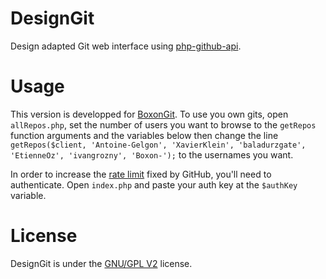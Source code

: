 DesignGit
=========

Design adapted Git web interface using [php-github-api](https://github.com/KnpLabs/php-github-api).

Usage
=====

This version is developped for [BoxonGit](http://boxon.info). To use you own gits, open `allRepos.php`, set the number of users you want to browse to the `getRepos` function arguments and the variables below then change the line `getRepos($client, 'Antoine-Gelgon', 'XavierKlein', 'baladurzgate', 'EtienneOz', 'ivangrozny', 'Boxon-');` to the usernames you want.

In order to increase the [rate limit](https://developer.github.com/v3/#rate-limiting) fixed by GitHub, you'll need to authenticate. Open `index.php` and paste your auth key at the `$authKey` variable.

License
=======
DesignGit is under the [GNU/GPL V2](https://www.gnu.org/licenses/gpl-2.0.txt) license.
